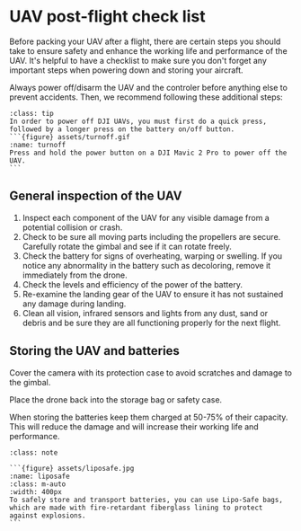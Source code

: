 # UAV post-flight check list
Before packing your UAV after a flight, there are certain steps you should take to ensure safety and enhance the working life and performance of the UAV.
It's helpful to have a checklist to make sure you don't forget any important steps when powering down and storing your aircraft.

Always power off/disarm the UAV and the controler before anything else to prevent accidents. Then, we recommend following these additional steps:

````{admonition} How to power off
:class: tip
In order to power off DJI UAVs, you must first do a quick press, followed by a longer press on the battery on/off button.
```{figure} assets/turnoff.gif
:name: turnoff
Press and hold the power button on a DJI Mavic 2 Pro to power off the UAV.
```
````

## General inspection of the UAV
1. Inspect each component of the UAV for any visible damage from a potential collision or crash.
2. Check to be sure all moving parts including the propellers are secure. Carefully rotate the gimbal and see if it can rotate freely.
3. Check the battery for signs of overheating, warping or swelling. If you notice any abnormality in the battery such as decoloring, remove it immediately from the drone.
4. Check the levels and efficiency of the power of the battery.
5. Re-examine the landing gear of the UAV to ensure it has not sustained any damage during landing.
6. Clean all vision, infrared sensors and lights from any dust, sand or debris and be sure they are all functioning properly for the next flight.

## Storing the UAV and batteries
Cover the camera with its protection case to avoid scratches and damage to the gimbal.

Place the drone back into the storage bag or safety case.

When storing the batteries keep them charged at 50-75% of their capacity. This will reduce the damage and will increase their working life and performance.

````{admonition} Safe battery storage
:class: note

```{figure} assets/liposafe.jpg
:name: liposafe
:class: m-auto
:width: 400px
To safely store and transport batteries, you can use Lipo-Safe bags, which are made with fire-retardant fiberglass lining to protect against explosions.
```
````

